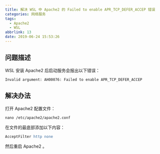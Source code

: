 ```yaml
---
title: 解决 WSL 中 Apache2 的 Failed to enable APR_TCP_DEFER_ACCEP 错误
categories: 网络服务
tags:
  - Apache2
  - WSL
abbrlink: 13
date: 2019-06-24 15:53:26
---
```

## 问题描述

WSL 安装 Apache2 后启动服务会报出以下错误：

```
Invalid argument: AH00076: Failed to enable APR_TCP_DEFER_ACCEP
```

## 解决办法

打开 Apache2 配置文件：

```
nano /etc/apache2/apache2.conf
```

在文件的最底部添加以下内容：

```apache
AcceptFilter http none
```

然后重启 Apache2 。
